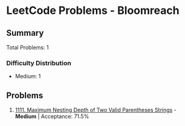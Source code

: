 # LeetCode Problems - Bloomreach

## Summary
Total Problems: 1

### Difficulty Distribution

- Medium: 1

## Problems

1. [1111. Maximum Nesting Depth of Two Valid Parentheses Strings](https://leetcode.com/problems/maximum-nesting-depth-of-two-valid-parentheses-strings/) - **Medium** | Acceptance: 71.5%